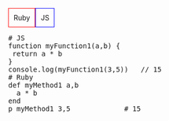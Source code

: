 <html lang="ru">
<head>
    <meta charset="UTF-8">
    <meta name="viewport" content="width=device-width, initial-scale=1.0">
    <title>Ruby vs JS</title>
    <style>
        .wrapper {
            display: flex;
            flex-direction: row;
        }
        .ruby {
            padding: 10px;
            border: 1px solid red;
        }
        .js {
            padding: 10px;
            border: 1px solid blue;
        }
    </style>
</head>
<body>

<div class="wrapper">
  <div class="ruby">Ruby</div>
  <div class="js">JS</div>
</div>

<pre>
# JS
function myFunction1(a,b) {
 return a * b
}
console.log(myFunction1(3,5))   // 15
# Ruby
def myMethod1 a,b
  a * b
end
p myMethod1 3,5             # 15
</pre>

<!-- Добавьте остальные блоки кода аналогично -->

</body>
</html>
